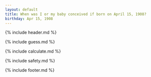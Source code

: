 ```yaml
---
layout: default
title: When was I or my baby conceived if born on April 15, 1908?
birthday: Apr 15, 1908
---
```


{% include header.md %}

{% include guess.md %}

{% include calculate.md %}

{% include safety.md %}

{% include footer.md %}



